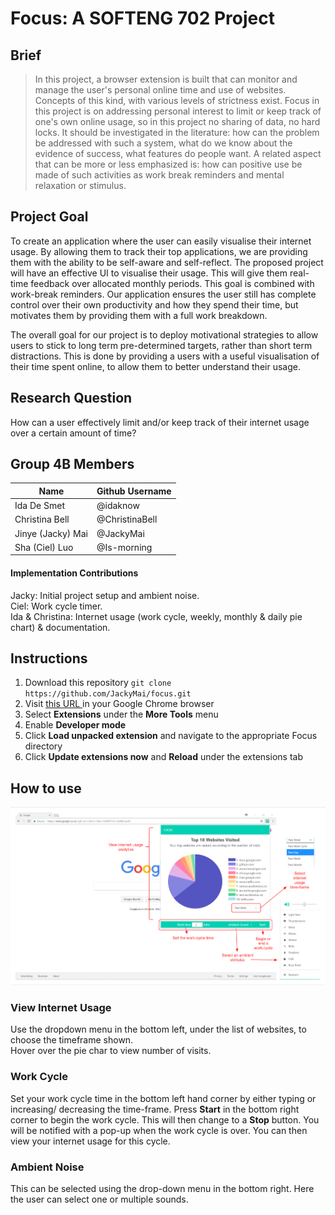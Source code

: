 # Focus: A SOFTENG 702 Project

## Brief
> In this project, a browser extension is built that can monitor and manage the user's personal online time and use of websites. Concepts of this kind, with various levels of strictness exist. Focus in this project is on addressing personal interest to limit or keep track of one's own online usage, so in this project no sharing of data, no hard locks. It should be investigated in the literature: how can the problem be addressed with such a system, what do we know about the evidence of success, what features do people want. A related aspect that can be more or less emphasized is: how can positive use be made of such activities as work break reminders and mental relaxation or stimulus.

## Project Goal
To create an application where the user can easily visualise their internet usage. By allowing them to track their top applications, we are providing them with the ability to be self-aware and self-reflect. The proposed project will have an effective UI to visualise their usage. This will give them real-time feedback over allocated monthly periods. This goal is combined with work-break reminders. Our application ensures the user still has complete control over their own productivity and how they spend their time, but motivates them by providing them with a full work breakdown.

The overall goal for our project is to deploy motivational strategies to allow users to stick to long term pre-determined targets, rather than short term distractions. This is done by providing a users with a useful visualisation of their time spent online, to allow them to better understand their usage.

## Research Question
How can a user effectively limit and/or keep track of their internet usage over a certain amount of time?

## Group 4B Members
| Name              | Github Username |
| ----------------- | --------------- |
| Ida De Smet       | @idaknow        |
| Christina Bell    | @ChristinaBell  |
| Jinye (Jacky) Mai | @JackyMai       |
| Sha (Ciel) Luo    | @Is-morning     |

#### Implementation Contributions

Jacky: Initial project setup and ambient noise. <br />
Ciel: Work cycle timer. <br />
Ida & Christina: Internet usage (work cycle, weekly, monthly & daily pie chart) & documentation.<br />

## Instructions
1. Download this repository `git clone https://github.com/JackyMai/focus.git` <br />
2. Visit [this URL ](chrome://extensions) in your Google Chrome browser
3. Select **Extensions** under the **More Tools** menu
4. Enable **Developer mode**
5. Click **Load unpacked extension** and navigate to the appropriate Focus directory
6. Click **Update extensions now** and **Reload** under the extensions tab

## How to use

![](https://github.com/JackyMai/focus/blob/master/Focus-how-to-use.PNG)

### View Internet Usage

Use the dropdown menu in the bottom left, under the list of websites, to choose the timeframe shown. <br />
Hover over the pie char to view number of visits. <br />

### Work Cycle

Set your work cycle time in the bottom left hand corner by either typing or increasing/ decreasing the time-frame.
Press **Start** in the bottom right corner to begin the work cycle. This will then change to a **Stop** button.
You will be notified with a pop-up when the work cycle is over. You can then view your internet usage for this cycle.

### Ambient Noise
This can be selected using the drop-down menu in the bottom right. Here the user can select one or multiple sounds.
